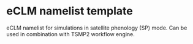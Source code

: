 # eCLM namelist template

eCLM namelist for simulations in satellite phenology (SP) mode. Can be used in combination with TSMP2 workflow engine. 

